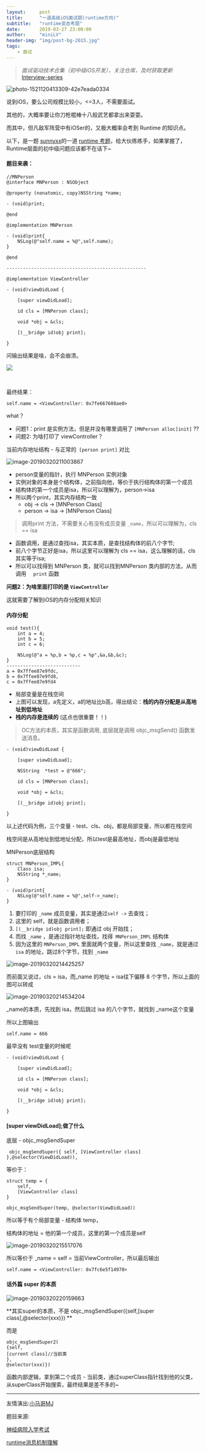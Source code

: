 ```yaml
---
layout:     post
title:      "一道高级iOS面试题(runtime方向)"
subtitle:   "runtime变态考题"
date:       2019-03-27 23:00:00
author:     "miniLV"
header-img: "img/post-bg-2015.jpg"
tags:
    - 面试
---
```



> *面试驱动技术合集（初中级iOS开发），关注仓库，及时获取更新* [Interview-series](https://github.com/miniLV/Interview-series)

![photo-1521120413309-42e7eada0334](https://github.com/miniLV/github_images_miniLV/juejin/169d447aa55fb28f?raw=true)



说到iOS，要么公司规模比较小，<=3人，不需要面试。

其他的，大概率要让你刀枪棍棒十八般武艺都拿出来耍耍。

而其中，但凡敌军阵营中有iOSer的，又极大概率会考到 Runtime 的知识点。

以下，是一题 [sunnyxx](https://github.com/sunnyxx)的一道 [runtime 考题](https://blog.sunnyxx.com/2014/11/06/runtime-nuts/)，给大伙练练手，如果掌握了，Runtime层面的初中级问题应该都不在话下~



#### 题目来袭：

```
//MNPerson
@interface MNPerson : NSObject

@property (nonatomic, copy)NSString *name;

- (void)print;

@end

@implementation MNPerson

- (void)print{
    NSLog(@"self.name = %@",self.name);
}

@end

---------------------------------------------------

@implementation ViewController

- (void)viewDidLoad {

    [super viewDidLoad];
    
    id cls = [MNPerson class];
    
    void *obj = &cls;
    
    [(__bridge id)obj print];
    
}
```

问输出结果是啥，会不会崩溃。


![](https://github.com/miniLV/github_images_miniLV/juejin/169d44968ff6bab7?raw=true)

<br>




最终结果：

```
self.name = <ViewController: 0x7fe667608ae0>
```

what？

- 问题1：print 是实例方法，但是并没有哪里调用了 `[MNPerson alloc]init]` ?? 
- 问题2: 为啥打印了 viewController？



当前内存地址结构 - 与正常的` [person print]` 对比

![image-20190320211003867](https://github.com/miniLV/github_images_miniLV/juejin/169d447a7c8cacd3?raw=true)



- person变量的指针，执行 MNPerson 实例对象
- 实例对象的本身是个结构体，之前指向他，等价于执行结构体的第一个成员
- 结构体的第一个成员是isa，所以可以理解为，person->isa
- 所以两个print，其实内存结构一致
  - obj -> cls -> [MNPerson Class]
  - person -> isa -> [MNPerson Class]

> 调用print 方法，不需要关心有没有成员变量 `_name`，所以可以理解为，cls == isa



- 函数调用，是通过查找isa，其实本质，是查找结构体的前八个字节;
- 前八个字节正好是isa，所以这里可以理解为 cls == isa，这么理解的话，cls其实等于isa;
- 所以可以找得到 MNPerson 类，就可以找到MNPerson 类内部的方法，从而调用 `  print` 函数



**问题2：为啥里面打印的是 `ViewController`**



这就需要了解到iOS的内存分配相关知识



#### 内存分配

```
void test(){
    int a = 4;
    int b = 5;
    int c = 6;
    
    NSLog(@"a = %p,b = %p,c = %p",&a,&b,&c);
}
---------------------------
a = 0x7ffee87e9fdc,
b = 0x7ffee87e9fd8,
c = 0x7ffee87e9fd4
```

- 局部变量是在栈空间
- 上图可以发现，a先定义，a的地址比b高，得出结论：**栈的内存分配是从高地址到低地址**
- **栈的内存是连续的** (这点也很重要！！)



> OC方法的本质，其实是函数调用, 底层就是调用 objc_msgSend() 函数发送消息。



```
- (void)viewDidLoad {

    [super viewDidLoad];
    
    NSString  *test = @"666";
    
    id cls = [MNPerson class];
    
    void *obj = &cls;
    
    [(__bridge id)obj print];
    
}
```

以上述代码为例，三个变量 - test、cls、obj，都是局部变量，所以都在栈空间

栈空间是从高地址到低地址分配，所以test是最高地址，而obj是最低地址



MNPerson底层结构

```
struct MNPerson_IMPL{
    Class isa;
    NSString *_name;
}

- (void)print{
    NSLog(@"self.name = %@",self->_name);
}
```



1. 要打印的 `_name` 成员变量，其实是通过` self -> ` 去查找；
2. 这里的 self，就是函数调用者；
3. `[(__bridge id)obj print];`  即通过 obj 开始找；
4. 而找 `_name` ，是通过指针地址查找，找得` MNPerson_IMPL` 结构体
5. 因为这里的 `MNPerson_IMPL` 里面就两个变量，所以这里查找 `_name`，就是通过 ` isa`  的地址，跳过8个字节，找到 `_name`



![image-20190320214425257](https://github.com/miniLV/github_images_miniLV/juejin/169d447a9390b02a?raw=true)



而前面又说过，cls = isa，而_name 的地址 = isa往下偏移 8 个字节，所以上面的图可以转成

![image-20190320214534204](https://github.com/miniLV/github_images_miniLV/juejin/169d447a93b646e2?raw=true)



_name的本质，先找到 isa，然后跳过 isa 的八个字节，就找到 _name这个变量

所以上图输出

```
self.name = 666
```



最早没有 test变量的时候呢

```
- (void)viewDidLoad {

    [super viewDidLoad];
    
    id cls = [MNPerson class];
    
    void *obj = &cls;
    
    [(__bridge id)obj print];
    
}
```



####  [super viewDidLoad];做了什么



底层 - objc_msgSendSuper

` objc_msgSendSuper({ self, [ViewController class] },@selector(ViewDidLoad)),`



等价于：

```
struct temp = {
    self,
    [ViewController class] 
}

objc_msgSendSuper(temp, @selector(ViewDidLoad))
```

所以等于有个局部变量 - 结构体 temp，

结构体的地址 = 他的第一个成员，这里的第一个成员是self

![image-20190320215517076](https://github.com/miniLV/github_images_miniLV/juejin/169d447a938981ee?raw=true)



所以等价于 _name = self = 当前ViewController，所以最后输出 

```
self.name = <ViewController: 0x7fc6e5f14970>
```



#### 话外篇 super 的本质



![image-20190320220159663](https://github.com/miniLV/github_images_miniLV/juejin/169d447a94ceae1a?raw=true)



**其实super的本质，不是 objc_msgSendSuper({self,[super class],@selector(xxx)}) **



而是

```
objc_msgSendSuper2(
{self,
[current class]//当前类
},
@selector(xxx)})
```

函数内部逻辑，拿到第二个成员 - 当前类，通过superClass指针找到他的父类，从superClass开始搜索，最终结果是差不多的~





---



友情演出:[小马哥MJ](https://github.com/CoderMJLee)



题目来源:

[神经病院入学考试](https://blog.sunnyxx.com/2014/11/06/runtime-nuts/)



[runtime消息机制理解](https://minilv.github.io/2019/03/17/Runtime-%E6%B6%88%E6%81%AF%E6%9C%BA%E5%88%B6%E5%9C%9F%E5%91%B3%E8%AE%B2%E8%A7%A3/)

